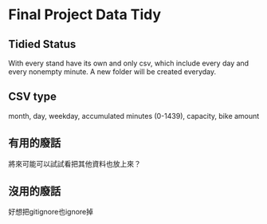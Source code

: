 # Final Project Data Tidy

## Tidied Status

With every stand have its own and only csv, which include every day and every nonempty minute. A new folder will be created everyday.

## CSV type

month, day, weekday, accumulated minutes (0-1439), capacity, bike amount

## 有用的廢話

將來可能可以試試看把其他資料也放上來？

## 沒用的廢話

好想把gitignore也ignore掉
